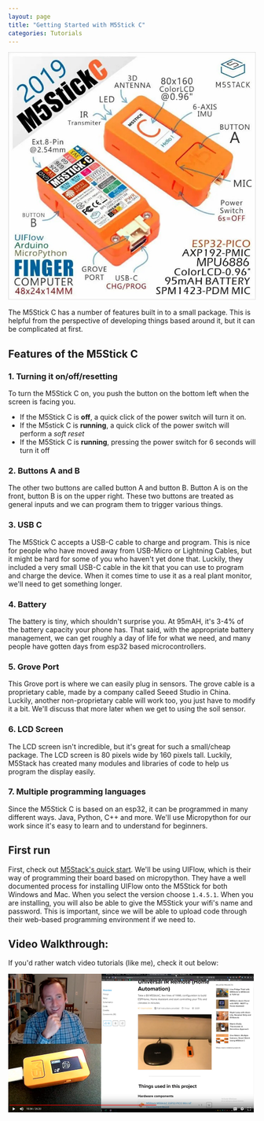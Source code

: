 ```yaml
---
layout: page
title: "Getting Started with M5Stick C"
categories: Tutorials
---
```


![M5Stick](../img/m5stickcinfo.jpg)

The M5Stick C has a number of features built in to a small package. This is helpful from the perspective of developing things based around it, but it can be complicated at first.

## Features of the M5Stick C

### 1. Turning it on/off/resetting

To turn the M5Stick C on, you push the button on the bottom left when the screen is facing you.

- If the M5Stick C is **off**, a quick click of the power switch will turn it on.
- If the M5stick C is **running**, a quick click of the power switch will perform a *soft reset*
- If the M5Stick C is **running**, pressing the power switch for 6 seconds will turn it off

### 2. Buttons A and B

The other two buttons are called button A and button B. Button A is on the front, button B is on the upper right. These two buttons are treated as general inputs and we can program them to trigger various things.

### 3. USB C

The M5Stick C accepts a USB-C cable to charge and program. This is nice for people who have moved away from USB-Micro or Lightning Cables, but it might be hard for some of you who haven't yet done that. Luckily, they included a very small USB-C cable in the kit that you can use to program and charge the device. When it comes time to use it as a real plant monitor, we'll need to get something longer.

### 4. Battery

The battery is tiny, which shouldn't surprise you. At 95mAH, it's 3-4% of the battery capacity your phone has. That said, with the appropriate battery management, we can get roughly a day of life for what we need, and many people have gotten days from esp32 based microcontrollers.

### 5. Grove Port

This Grove port is where we can easily plug in sensors. The grove cable is a proprietary cable, made by a company called Seeed Studio in China. Luckily, another non-proprietary cable will work too, you just have to modify it a bit. We'll discuss that more later when we get to using the soil sensor.

### 6. LCD Screen

The LCD screen isn't incredible, but it's great for such a small/cheap package. The LCD screen is 80 pixels wide by 160 pixels tall. Luckily, M5Stack has created many modules and libraries of code to help us program the display easily.

### 7. Multiple programming languages

Since the M5Stick C is based on an esp32, it can be programmed in many different ways. Java, Python, C++ and more. We'll use Micropython for our work since it's easy to learn and to understand for beginners.

## First run

First, check out [M5Stack's quick start](https://docs.m5stack.com/#/en/quick_start/m5stickc/m5stickc_quick_start_with_uiflow). We'll be using UIFlow, which is their way of programming their board based on micropython. They have a well documented process for installing UIFlow onto the M5Stick for both Windows and Mac. When you select the version choose `1.4.5.1`. When you are installing, you will also be able to give the M5Stick your wifi's name and password. This is important, since we will be able to upload code through their web-based programming environment if we need to.

## Video Walkthrough:

If you'd rather watch video tutorials (like me), check it out below:

[![Video Tutorial](../img/m5stick-quick-start-thm.png)](https://drive.google.com/open?id=1FM3L-Qma6ZYH8ecTyzrd0c0UOYYVbPsm)
